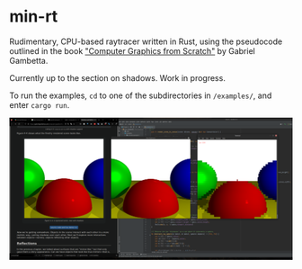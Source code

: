 min-rt
===

Rudimentary, CPU-based raytracer written in Rust, using the pseudocode outlined in the book ["Computer Graphics from Scratch"](https://gabrielgambetta.com/computer-graphics-from-scratch/) by Gabriel Gambetta. 

Currently up to the section on shadows. Work in progress.

To run the examples, `cd` to one of the subdirectories in `/examples/`, and enter `cargo run`.

![](supporting/screenshot1.png)
